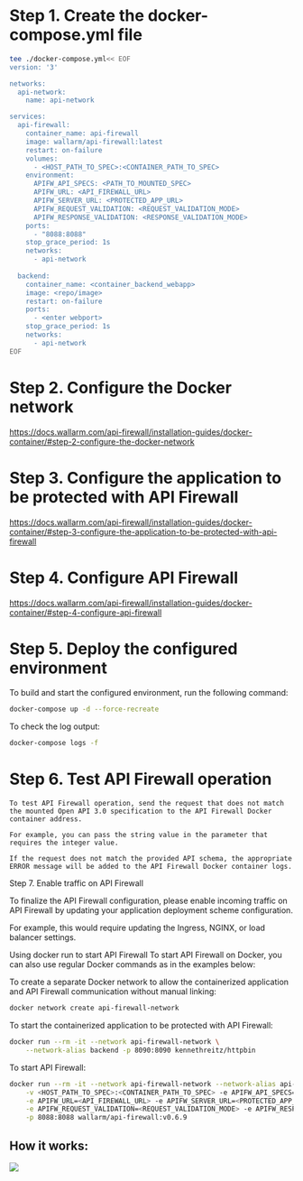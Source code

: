 # Step 1. Create the docker-compose.yml file
```sh
tee ./docker-compose.yml<< EOF
version: '3'

networks:
  api-network:
    name: api-network

services:
  api-firewall:
    container_name: api-firewall
    image: wallarm/api-firewall:latest
    restart: on-failure
    volumes:
      - <HOST_PATH_TO_SPEC>:<CONTAINER_PATH_TO_SPEC>
    environment:
      APIFW_API_SPECS: <PATH_TO_MOUNTED_SPEC>
      APIFW_URL: <API_FIREWALL_URL>
      APIFW_SERVER_URL: <PROTECTED_APP_URL>
      APIFW_REQUEST_VALIDATION: <REQUEST_VALIDATION_MODE>
      APIFW_RESPONSE_VALIDATION: <RESPONSE_VALIDATION_MODE>
    ports:
      - "8088:8088"
    stop_grace_period: 1s
    networks:
      - api-network
      
  backend:
    container_name: <container_backend_webapp>
    image: <repo/image>
    restart: on-failure
    ports:
      - <enter webport>
    stop_grace_period: 1s
    networks:
      - api-network
EOF
```
# Step 2. Configure the Docker network
https://docs.wallarm.com/api-firewall/installation-guides/docker-container/#step-2-configure-the-docker-network
# Step 3. Configure the application to be protected with API Firewall
https://docs.wallarm.com/api-firewall/installation-guides/docker-container/#step-3-configure-the-application-to-be-protected-with-api-firewall
# Step 4. Configure API Firewall
https://docs.wallarm.com/api-firewall/installation-guides/docker-container/#step-4-configure-api-firewall
# Step 5. Deploy the configured environment
To build and start the configured environment, run the following command:
```sh
docker-compose up -d --force-recreate
```
To check the log output:
```sh
docker-compose logs -f
```
# Step 6. Test API Firewall operation
```
To test API Firewall operation, send the request that does not match the mounted Open API 3.0 specification to the API Firewall Docker container address. 

For example, you can pass the string value in the parameter that requires the integer value.

If the request does not match the provided API schema, the appropriate ERROR message will be added to the API Firewall Docker container logs.
```
Step 7. Enable traffic on API Firewall

To finalize the API Firewall configuration, please enable incoming traffic on API Firewall by updating your application deployment scheme configuration. 

For example, this would require updating the Ingress, NGINX, or load balancer settings.

Using docker run to start API Firewall
To start API Firewall on Docker, you can also use regular Docker commands as in the examples below:

To create a separate Docker network to allow the containerized application and API Firewall communication without manual linking:
```sh
docker network create api-firewall-network
```
To start the containerized application to be protected with API Firewall:
```sh
docker run --rm -it --network api-firewall-network \
    --network-alias backend -p 8090:8090 kennethreitz/httpbin
```       
To start API Firewall:
```sh
docker run --rm -it --network api-firewall-network --network-alias api-firewall \
    -v <HOST_PATH_TO_SPEC>:<CONTAINER_PATH_TO_SPEC> -e APIFW_API_SPECS=<PATH_TO_MOUNTED_SPEC> \
    -e APIFW_URL=<API_FIREWALL_URL> -e APIFW_SERVER_URL=<PROTECTED_APP_URL> \
    -e APIFW_REQUEST_VALIDATION=<REQUEST_VALIDATION_MODE> -e APIFW_RESPONSE_VALIDATION=<RESPONSE_VALIDATION_MODE> \
    -p 8088:8088 wallarm/api-firewall:v0.6.9
```

## How it works:

<img src="https://raw.githubusercontent.com/wallarm/api-firewall/main/images/Firewall%20opensource%20-%20vertical.gif">
